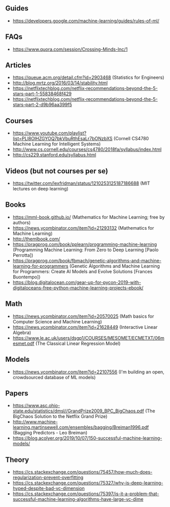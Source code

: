 ## Guides

- https://developers.google.com/machine-learning/guides/rules-of-ml/


## FAQs

- https://www.quora.com/session/Crossing-Minds-Inc/1


## Articles

- https://queue.acm.org/detail.cfm?id=2903468 (Statistics for Engineers)
- http://blog.mrtz.org/2016/03/14/stability.html
- https://netflixtechblog.com/netflix-recommendations-beyond-the-5-stars-part-1-55838468f429
- https://netflixtechblog.com/netflix-recommendations-beyond-the-5-stars-part-2-d9b96aa399f5


## Courses

- https://www.youtube.com/playlist?list=PLl8OlHZGYOQ7bkVbuRthEsaLr7bONzbXS (Cornell CS4780 Machine Learning for Intelligent Systems)
- http://www.cs.cornell.edu/courses/cs4780/2018fa/syllabus/index.html
- http://cs229.stanford.edu/syllabus.html


## Videos (but not courses per se)

- https://twitter.com/lexfridman/status/1210253125187186688 (MIT lectures on deep learning)


## Books

- https://mml-book.github.io/  (Mathematics for Machine Learning; free by authors)
- https://news.ycombinator.com/item?id=21293132 (Mathematics for Machine Learning)
- http://themlbook.com/
- https://pragprog.com/book/pplearn/programming-machine-learning (Programming Machine Learning: From Zero to Deep Learning [Paolo Perrotta])
- https://pragprog.com/book/fbmach/genetic-algorithms-and-machine-learning-for-programmers (Genetic Algorithms and Machine Learning for Programmers: Create AI Models and Evolve Solutions [Frances Buontempo])
- https://blog.digitalocean.com/gear-up-for-pycon-2019-with-digitaloceans-free-python-machine-learning-projects-ebook/


## Math

- https://news.ycombinator.com/item?id=20570025 (Math basics for Computer Science and Machine Learning)
- https://news.ycombinator.com/item?id=21628449 (Interactive Linear Algebra)
- https://www.le.ac.uk/users/dsgp1/COURSES/MESOMET/ECMETXT/06mesmet.pdf (The Classical Linear Regression Model)


## Models

- https://news.ycombinator.com/item?id=22107556 (I'm building an open, crowdsourced database of ML models)


## Papers

- https://www.asc.ohio-state.edu/statistics/dmsl//GrandPrize2009_BPC_BigChaos.pdf (The BigChaos Solution to the Netflix Grand Prize)
- http://www.machine-learning.martinsewell.com/ensembles/bagging/Breiman1996.pdf (Bagging Predictors - Leo Breiman)
- https://blog.acolyer.org/2019/10/07/150-successful-machine-learning-models/


## Theory

- https://cs.stackexchange.com/questions/75457/how-much-does-regularization-prevent-overfitting
- https://cs.stackexchange.com/questions/75327/why-is-deep-learning-hyped-despite-bad-vc-dimension
- https://cs.stackexchange.com/questions/75397/is-it-a-problem-that-successful-machine-learning-algorithms-have-large-vc-dime
